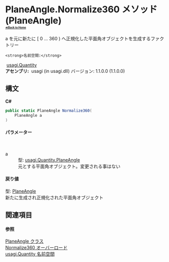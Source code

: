 # PlaneAngle.Normalize360 メソッド (PlaneAngle)<div style="font-size:30%"><a href="https://github.com/usagi/usagi.cs/blob/master/docs/Home.md">≪Back to Home</a></div> 

a を元に新たに [ 0 ... 360 ) へ正規化した平面角オブジェクトを生成するファクトリー


    <strong>名前空間:</strong>
&nbsp;<a href="N_usagi_Quantity.md">usagi.Quantity</a><br /><strong>アセンブリ:</strong>
&nbsp;usagi (in usagi.dll) バージョン: 1.1.0.0 (1.1.0.0)

## 構文

**C#**<br />
``` C#
public static PlaneAngle Normalize360(
	PlaneAngle a
)
```


#### パラメーター
&nbsp;<dl><dt>a</dt><dd>型: <a href="T_usagi_Quantity_PlaneAngle.md">usagi.Quantity.PlaneAngle</a><br />元とする平面角オブジェクト。変更される事はない</dd></dl>

#### 戻り値
型: <a href="T_usagi_Quantity_PlaneAngle.md">PlaneAngle</a><br />新たに生成され正規化された平面角オブジェクト

## 関連項目


#### 参照
<a href="T_usagi_Quantity_PlaneAngle.md">PlaneAngle クラス</a><br /><a href="Overload_usagi_Quantity_PlaneAngle_Normalize360.md">Normalize360 オーバーロード</a><br /><a href="N_usagi_Quantity.md">usagi.Quantity 名前空間</a><br />